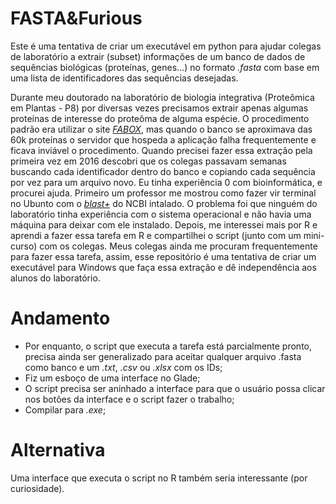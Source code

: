 # FASTA&Furious
Este é uma tentativa de criar um executável em python para ajudar colegas de laboratório a extrair (subset) informações de um banco de dados de sequências biológicas (proteínas, genes...) no formato *.fasta* com base em uma lista de identificadores das sequências desejadas.

Durante meu doutorado na laboratório de biologia integrativa (Proteômica em Plantas - P8) por diversas vezes precisamos extrair apenas algumas proteínas de interesse do proteôma de alguma espécie. O procedimento padrão era utilizar o site [*FABOX*](http://users-birc.au.dk/palle/php/fabox/fasta_extractor.php), mas quando o banco se aproximava das 60k proteínas o servidor que hospeda a aplicação falha frequentemente e ficava inviável o procedimento. Quando precisei fazer essa extração pela primeira vez em 2016 descobri que os colegas passavam semanas buscando cada identificador dentro do banco e copiando cada sequência por vez para um arquivo novo. Eu tinha experiência 0 com bioinformática, e procurei ajuda. Primeiro um professor me mostrou como fazer vir terminal no Ubunto com o [*blast+*](https://www.ncbi.nlm.nih.gov/guide/howto/run-blast-local) do NCBI intalado. O problema foi que ninguém do laboratório tinha experiência com o sistema operacional e não havia uma máquina para deixar com ele instalado. Depois, me interessei mais por R e aprendi a fazer essa tarefa em R e compartilhei o script (junto com um mini-curso) com os colegas. Meus colegas ainda me procuram frequentemente para fazer essa tarefa, assim, esse repositório é uma tentativa de criar um executável para Windows que faça essa extração e dê independência aos alunos do laboratório.

# Andamento
- Por enquanto, o script que executa a tarefa está parcialmente pronto, precisa ainda ser generalizado para aceitar qualquer arquivo .fasta como banco e um *.txt*, *.csv* ou *.xlsx* com os IDs;  
- Fiz um esboço de uma interface no Glade;  
- O script precisa ser aninhado a interface para que o usuário possa clicar nos botões da interface e o script fazer o trabalho;  
- Compilar para *.exe*;

# Alternativa
Uma interface que executa o script no R também seria interessante (por curiosidade).
